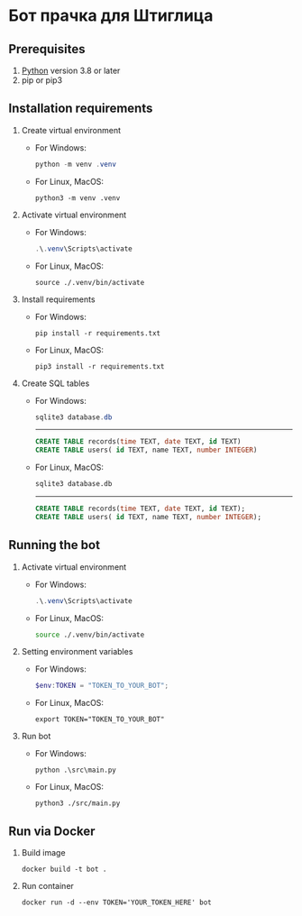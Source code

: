 # Бот прачка для Штиглица

## Prerequisites

1. [Python](https://python.org/) version 3.8 or later
2. pip or pip3

## Installation requirements

1. Create virtual environment 
    
    - For Windows:

        ```Powershell
        python -m venv .venv
        ```

    - For Linux, MacOS:
    
        ```shell
        python3 -m venv .venv
        ```

2. Activate virtual environment

    - For Windows:
    
        ```Powershell
        .\.venv\Scripts\activate
        ```

    - For Linux, MacOS:

        ```shell
        source ./.venv/bin/activate
        ```

3. Install requirements

    - For Windows:

        ```shell
        pip install -r requirements.txt
        ```

    - For Linux, MacOS:
    
        ```shell
        pip3 install -r requirements.txt
        ```


4. Create SQL tables

    - For Windows:

        ```powershell
        sqlite3 database.db
        ```
        ---
        ```sql
        CREATE TABLE records(time TEXT, date TEXT, id TEXT)
        CREATE TABLE users( id TEXT, name TEXT, number INTEGER)
        ```

    - For Linux, MacOS:

        ```bash
        sqlite3 database.db
        ```
        ---
        ```sql    
        CREATE TABLE records(time TEXT, date TEXT, id TEXT);
        CREATE TABLE users( id TEXT, name TEXT, number INTEGER);
        ```

## Running the bot

1. Activate virtual environment

    - For Windows:
    
        ```powershell
        .\.venv\Scripts\activate
        ```

    - For Linux, MacOS:

        ```bash
        source ./.venv/bin/activate
        ```

2. Setting environment variables

    - For Windows:

        ```Powershell
        $env:TOKEN = "TOKEN_TO_YOUR_BOT";
        ```
        

    - For Linux, MacOS:

        ```shell
        export TOKEN="TOKEN_TO_YOUR_BOT"
        ```

3. Run bot

    - For Windows:

        ```shell
        python .\src\main.py
        ```

    - For Linux, MacOS:

        ```shell
        python3 ./src/main.py
        ```

## Run via Docker

1. Build image

    ```shell
    docker build -t bot .
    ```

2. Run container

    ```shell
    docker run -d --env TOKEN='YOUR_TOKEN_HERE' bot
    ```

